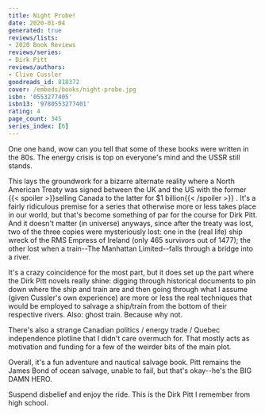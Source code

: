 ```yaml
---
title: Night Probe!
date: 2020-01-04
generated: true
reviews/lists:
- 2020 Book Reviews
reviews/series:
- Dirk Pitt
reviews/authors:
- Clive Cussler
goodreads_id: 818372
cover: /embeds/books/night-probe.jpg
isbn: '0553277405'
isbn13: '9780553277401'
rating: 4
page_count: 345
series_index: [6]
---
```

One one hand, wow can you tell that some of these books were written in the 80s. The energy crisis is top on everyone's mind and the USSR still stands.  

This lays the groundwork for a bizarre alternate reality where a North American Treaty was signed between the UK and the US with the former  {{< spoiler >}}selling Canada to the latter for $1 billion{{< /spoiler >}}  . It's a fairly ridiculous premise for a series that otherwise more or less takes place in our world, but that's become something of par for the course for Dirk Pitt. And it doesn't matter (in universe) anyways, since after the treaty was lost, two of the three copies were mysteriously lost: one in the (real life) ship wreck of the RMS Empress of Ireland (only 465 survivors out of 1477); the other lost when a train--The Manhattan Limited--falls through a bridge into a river.  

<!--more-->

It's a crazy coincidence for the most part, but it does set up the part where the Dirk Pitt novels really shine: digging through historical documents to pin down where the ship and train are and then going through what I assume (given Cussler's own experience) are more or less the real techniques that would be employed to salvage a ship/train from the bottom of their respective rivers. Also: ghost train. Because why not.  

There's also a strange Canadian politics / energy trade / Quebec independence plotline that I didn't care overmuch for. That mostly acts as motivation and funding for a few of the weirder bits of the main plot.  

Overall, it's a fun adventure and nautical salvage book. Pitt remains the James Bond of ocean salvage, unable to fail, but that's okay--he's the BIG DAMN HERO.  

Suspend disbelief and enjoy the ride. This is the Dirk Pitt I remember from high school.